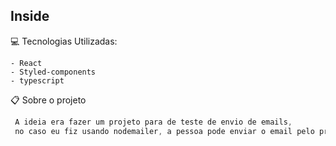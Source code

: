 ## Inside

💻 Tecnologias Utilizadas:

```
- React
- Styled-components
- typescript
```

📋 Sobre o projeto

```js
 A ideia era fazer um projeto para de teste de envio de emails,
 no caso eu fiz usando nodemailer, a pessoa pode enviar o email pelo proprio site
```
